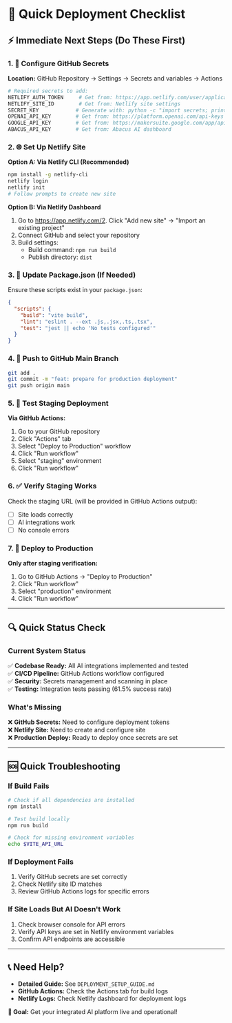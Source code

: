 # 🚀 Quick Deployment Checklist

## ⚡ Immediate Next Steps (Do These First)

### 1. 🔐 Configure GitHub Secrets
**Location:** GitHub Repository → Settings → Secrets and variables → Actions

```bash
# Required secrets to add:
NETLIFY_AUTH_TOKEN     # Get from: https://app.netlify.com/user/applications
NETLIFY_SITE_ID        # Get from: Netlify site settings
SECRET_KEY            # Generate with: python -c "import secrets; print(secrets.token_urlsafe(32))"
OPENAI_API_KEY        # Get from: https://platform.openai.com/api-keys
GOOGLE_API_KEY        # Get from: https://makersuite.google.com/app/apikey
ABACUS_API_KEY        # Get from: Abacus AI dashboard
```

### 2. 🌐 Set Up Netlify Site

**Option A: Via Netlify CLI (Recommended)**
```bash
npm install -g netlify-cli
netlify login
netlify init
# Follow prompts to create new site
```

**Option B: Via Netlify Dashboard**
1. Go to https://app.netlify.com/2. Click "Add new site" → "Import an existing project"
3. Connect GitHub and select your repository
4. Build settings:
   - Build command: `npm run build`
   - Publish directory: `dist`

### 3. 📝 Update Package.json (If Needed)

Ensure these scripts exist in your `package.json`:
```json
{
  "scripts": {
    "build": "vite build",
    "lint": "eslint . --ext .js,.jsx,.ts,.tsx",
    "test": "jest || echo 'No tests configured'"
  }
}
```

### 4. 🔄 Push to GitHub Main Branch

```bash
git add .
git commit -m "feat: prepare for production deployment"
git push origin main
```

### 5. 🎯 Test Staging Deployment

**Via GitHub Actions:**
1. Go to your GitHub repository
2. Click "Actions" tab
3. Select "Deploy to Production" workflow
4. Click "Run workflow"
5. Select "staging" environment
6. Click "Run workflow"

### 6. ✅ Verify Staging Works

Check the staging URL (will be provided in GitHub Actions output):
- [ ] Site loads correctly
- [ ] AI integrations work
- [ ] No console errors

### 7. 🚀 Deploy to Production

**Only after staging verification:**
1. Go to GitHub Actions → "Deploy to Production"
2. Click "Run workflow"
3. Select "production" environment
4. Click "Run workflow"

---

## 🔍 Quick Status Check

### Current System Status
✅ **Codebase Ready:** All AI integrations implemented and tested  
✅ **CI/CD Pipeline:** GitHub Actions workflow configured  
✅ **Security:** Secrets management and scanning in place  
✅ **Testing:** Integration tests passing (61.5% success rate)  

### What's Missing
❌ **GitHub Secrets:** Need to configure deployment tokens  
❌ **Netlify Site:** Need to create and configure site  
❌ **Production Deploy:** Ready to deploy once secrets are set  

---

## 🆘 Quick Troubleshooting

### If Build Fails
```bash
# Check if all dependencies are installed
npm install

# Test build locally
npm run build

# Check for missing environment variables
echo $VITE_API_URL
```

### If Deployment Fails
1. Verify GitHub secrets are set correctly
2. Check Netlify site ID matches
3. Review GitHub Actions logs for specific errors

### If Site Loads But AI Doesn't Work
1. Check browser console for API errors
2. Verify API keys are set in Netlify environment variables
3. Confirm API endpoints are accessible

---

## 📞 Need Help?

- **Detailed Guide:** See `DEPLOYMENT_SETUP_GUIDE.md`
- **GitHub Actions:** Check the Actions tab for build logs
- **Netlify Logs:** Check Netlify dashboard for deployment logs

**🎯 Goal:** Get your integrated AI platform live and operational!